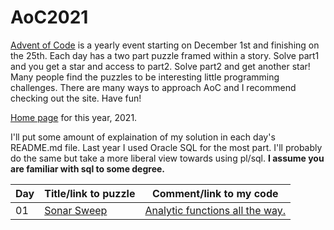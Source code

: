 # AoC2021
[Advent of Code](https://adventofcode.com/) is a yearly event starting on December 1st and finishing on the 25th. Each day has a two part puzzle framed within a story. Solve part1 and you get a star and access to part2. Solve part2 and get another star! Many people find the puzzles to be interesting little programming challenges. There are many ways to approach AoC and I recommend checking out the site. Have fun!

[Home page](https://adventofcode.com/2021) for this year, 2021.

I'll put some amount of explaination of my solution in each day's README.md file. Last year I used Oracle SQL for the most part. I'll probably do the same but take a more liberal view towards using pl/sql. **I assume you are familiar with sql to some degree.**

| Day | Title/link to puzzle | Comment/link to my code |
|---|---|---|
| 01 | [Sonar Sweep](https://adventofcode.com/2021/day/1) | [Analytic functions all the way.](https://github.com/jungwolf/AoC2021/tree/main/Day01)|
